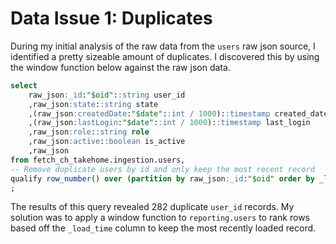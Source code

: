 # Data Issue 1: Duplicates

During my initial analysis of the raw data from the `users` raw json source, I identified a pretty sizeable amount of duplicates.
I discovered this by using the window function below against the raw json data.

```sql
select
    raw_json:_id:"$oid"::string user_id
    ,raw_json:state::string state
    ,(raw_json:createdDate:"$date"::int / 1000)::timestamp created_date
    ,(raw_json:lastLogin:"$date"::int / 1000)::timestamp last_login
    ,raw_json:role::string role
    ,raw_json:active::boolean is_active
    ,raw_json
from fetch_ch_takehome.ingestion.users,
-- Remove duplicate users by id and only keep the most recent record
qualify row_number() over (partition by raw_json:_id:"$oid" order by _load_time desc) > 1
;
```

The results of this query revealed 282 duplicate `user_id` records. My solution was to apply a window function
to `reporting.users` to rank rows based off the `_load_time` column to keep the most recently loaded record.
